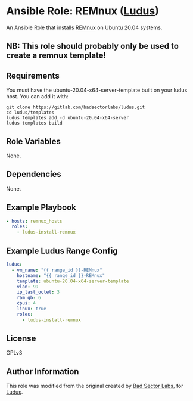 # Ansible Role: REMnux ([Ludus](https://ludus.cloud))

An Ansible Role that installs [REMnux](https://remnux.org/) on Ubuntu 20.04 systems.

## NB: This role should probably only be used to create a remnux template!

## Requirements

You must have the ubuntu-20.04-x64-server-template built on your ludus host. You can add it with:

```
git clone https://gitlab.com/badsectorlabs/ludus.git
cd ludus/templates
ludus templates add -d ubuntu-20.04-x64-server
ludus templates build
```

## Role Variables

None.

## Dependencies

None.

## Example Playbook

```yaml
- hosts: remnux_hosts
  roles:
    - ludus-install-remnux
```

## Example Ludus Range Config

```yaml
ludus:
  - vm_name: "{{ range_id }}-REMnux"
    hostname: "{{ range_id }}-REMnux"
    template: ubuntu-20.04-x64-server-template
    vlan: 99
    ip_last_octet: 3
    ram_gb: 6
    cpus: 4
    linux: true
    roles:
      - ludus-install-remnux
```

## License

GPLv3

## Author Information

This role was modified from the original created by [Bad Sector Labs](https://github.com/badsectorlabs), for [Ludus](https://ludus.cloud/).
